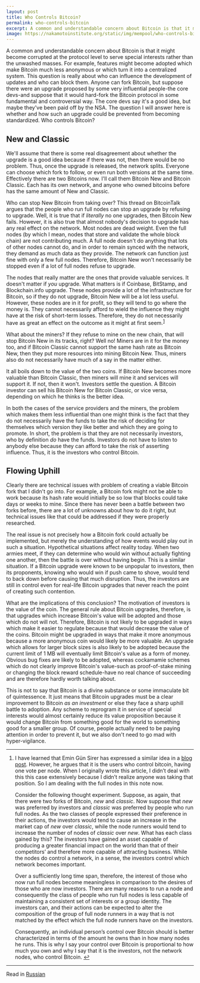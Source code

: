 ```yaml
---
layout: post
title: Who Controls Bitcoin?
permalink: who-controls-bitcoin
excerpt: A common and understandable concern about Bitcoin is that it might become corrupted at the protocol level to serve special interests rather than the unwashed masses. For example, features might become adopted which make Bitcoin much less anonymous or which turn it into a centralized system. This question is really about who can influence the development of updates and who can block them. Anyone can fork Bitcoin, but suppose there were an upgrade proposed by some very influential people-the core devs-and suppose that it would hard-fork the Bitcoin protocol in some fundamental and controversial way. The core devs say it's a good idea, but maybe they've been paid off by the NSA. The question I will answer here is whether and how such an upgrade could be prevented from becoming standardized. Who controls Bitcoin?
image: https://nakamotoinstitute.org/static/img/mempool/who-controls-bitcoin/godfather-puppet.jpg
---
```


A common and understandable concern about Bitcoin is that it might become corrupted at the protocol level to serve special interests rather than the unwashed masses. For example, features might become adopted which make Bitcoin much less anonymous or which turn it into a centralized system. This question is really about who can influence the development of updates and who can block them. Anyone can fork Bitcoin, but suppose there were an upgrade proposed by some very influential people-the core devs-and suppose that it would hard-fork the Bitcoin protocol in some fundamental and controversial way. The core devs say it's a good idea, but maybe they've been paid off by the NSA. The question I will answer here is whether and how such an upgrade could be prevented from becoming standardized. Who controls Bitcoin?

## New and Classic

We'll assume that there is some real disagreement about whether the upgrade is a good idea because if there was not, then there would be no problem. Thus, once the upgrade is released, the network splits. Everyone can choose which fork to follow, or even run both versions at the same time. Effectively there are two Bitcoins now. I'll call them Bitcoin New and Bitcoin Classic. Each has its own network, and anyone who owned bitcoins before has the same amount of New and Classic.

Who can stop New Bitcoin from taking over? This thread on BitcoinTalk argues that the people who run full nodes can stop an upgrade by refusing to upgrade. Well, it is true that if _literally_ no one upgrades, then Bitcoin New fails. However, it is also true that almost nobody's decision to upgrade has any real effect on the network. Most nodes are dead weight. Even the full nodes (by which I mean, nodes that store and validate the whole block chain) are not contributing much. A full node doesn't do anything that lots of other nodes cannot do, and in order to remain synced with the network, they demand as much data as they provide. The network can function just fine with only a few full nodes. Therefore, Bitcoin New won't necessarily be stopped even if a lot of full nodes refuse to upgrade.

The nodes that really matter are the ones that provide valuable services. It doesn't matter if _you_ upgrade. What matters is if Coinbase, BitStamp, and Blockchain.info upgrade. These nodes provide a lot of the infrastructure for Bitcoin, so if they do not upgrade, Bitcoin New will be a lot less useful. However, these nodes are in it for profit, so they will tend to go where the money is. They cannot necessarily afford to wield the influence they might have at the risk of short-term losses. Therefore, they do not necessarily have as great an effect on the outcome as it might at first seem.<sup id="fnref:1">[1](#fn:1)</sup>

What about the miners? If they refuse to mine on the new chain, that will stop Bitcoin New in its tracks, right? Well no! Miners are in it for the money too, and if Bitcoin Classic cannot support the same hash rate as Bitcoin New, then they put more resources into mining Bitcoin New. Thus, miners also do not necessarily have much of a say in the matter either.

It all boils down to the value of the two coins. If Bitcoin New becomes more valuable than Bitcoin Classic, then miners will mine it and services will support it. If not, then it won't. Investors settle the question. A Bitcoin investor can sell his Bitcoin New for Bitcoin Classic, or vice versa, depending on which he thinks is the better idea.

In both the cases of the service providers and the miners, the problem which makes them less influential than one might think is the fact that they do not necessarily have the funds to take the risk of deciding for themselves which version they like better and which they are going to promote. In short, the problem is that they are not necessarily investors, who by definition _do_ have the funds. Investors do not have to listen to anybody else because they can afford to take the risk of asserting influence. Thus, it is the investors who control Bitcoin.

## Flowing Uphill

Clearly there are technical issues with problem of creating a viable Bitcoin fork that I didn't go into. For example, a Bitcoin fork might not be able to work because its hash rate would initially be so low that blocks could take days or weeks to mine. Since there has never been a battle between two forks before, there are a lot of unknowns about how to do it right, but technical issues like that could be addressed if they were properly researched.

The real issue is not precisely how a Bitcoin fork could actually be implemented, but merely the understanding of how events would play out in such a situation. Hypothetical situations affect reality today. When two armies meet, if they can determine who would win without actually fighting one another, then the battle is over without having begin. This is a similar situation. If a Bitcoin upgrade were known to be unpopular to investors, then its proponents, knowing who would win if push came to shove, would tend to back down before causing that much disruption. Thus, the investors are still in control even for real-life Bitcoin upgrades that never reach the point of creating such contention.

What are the implications of this conclusion? The motivation of investors is the value of the coin. The general rule about Bitcoin upgrades, therefore, is that upgrades which increase Bitcoin's value will be adopted and those which do not will not. Therefore, Bitcoin is not likely to be upgraded in ways which make it easier to regulate because that would decrease the value of the coins. Bitcoin might be upgraded in ways that make it more anonymous because a more anonymous coin would likely be more valuable. An upgrade which allows for larger block sizes is also likely to be adopted because the current limit of 1 MB will eventually limit Bitcoin's value as a form of money. Obvious bug fixes are likely to be adopted, whereas cockamamie schemes which do not clearly improve Bitcoin's value-such as proof-of-stake mining or changing the block reward schedule-have no real chance of succeeding and are therefore hardly worth talking about.

This is not to say that Bitcoin is a divine substance or some immaculate bit of quintessence. It just means that Bitcoin upgrades must be a clear improvement to Bitcoin _as an investment_ or else they face a sharp uphill battle to adoption. Any scheme to reprogram it in service of special interests would almost certainly reduce its value proposition because it would change Bitcoin from something good for the world to something good for a smaller group. Of course, people actually need to be paying attention in order to prevent it, but we also don't need to go mad with hyper-vigilance.

* * *

1.  I have learned that Emin Gün Sirer has expressed a similar idea in a [blog post](http://hackingdistributed.com/2014/06/19/bitcoin-and-voting-power/). However, he argues that it is the users who control bitcoin, having one vote per node. When I originally wrote this article, I didn’t deal with this this case extensively because I didn’t realize anyone was taking that position. So I am dealing with the full nodes in this note now.

    Consider the following thought experiment. Suppose, as again, that there were two forks of Bitcoin, _new_ and _classic_. Now suppose that _new_ was preferred by investors and _classic_ was preferred by people who run full nodes. As the two classes of people expressed their preference in their actions, the investors would tend to cause an increase in the market cap of _new_ over _classic_, while the node runners would tend to increase the number of nodes of _classic_ over _new_. What has each class gained by this? The investors have gained an asset capable of producing a greater financial impact on the world than that of their competitors’ and therefore more capable of attracting business. While the nodes do control a network, in a sense, the investors control which network becomes important.

    Over a sufficiently long time span, therefore, the interest of those who now run full nodes become meaningless in comparison to the desires of those who are now investors. There are many reasons to run a node and consequently the class of people who run full nodes is less capable of maintaining a consistent set of interests or a group identity. The investors can, and their actions can be expected to alter the composition of the group of full node runners in a way that is not matched by the effect which the full node runners have on the investors.

    Consequently, an individual person’s control over Bitcoin should is better characterized in terms of the amount he owns than in how many nodes he runs. This is why I say your control over Bitcoin is proportional to how much you own and why I say that it is the investors, not the network nodes, who control Bitcoin. [↩](#fnref:1 "Jump back to footnote 1 in the text")

* * *

Read in [Russian](/mempool/who-controls-bitcoin/ru/)
